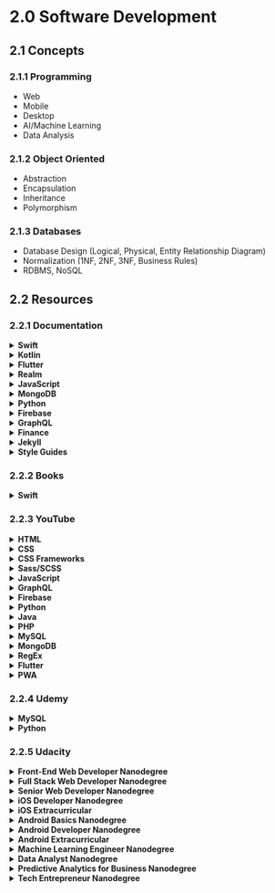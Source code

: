 # 2.0 Software Development

## 2.1 Concepts

### 2.1.1 Programming

- Web
- Mobile
- Desktop
- AI/Machine Learning
- Data Analysis

### 2.1.2 Object Oriented

- Abstraction
- Encapsulation
- Inheritance
- Polymorphism

### 2.1.3 Databases

- Database Design (Logical, Physical, Entity Relationship Diagram)
- Normalization (1NF, 2NF, 3NF, Business Rules)
- RDBMS, NoSQL

## 2.2 Resources

### 2.2.1 Documentation

<details>
  <summary><strong>Swift</strong></summary>

#### iOS

1. [x] [The Swift Programming Language](https://docs.swift.org/swift-book/) ★★★★★
1. [x] [Apple Developer Account Help](https://help.apple.com/developer-account/) ★★★☆☆
1. [x] [Swift API Design Guidelines](https://swift.org/documentation/api-design-guidelines/) ★★★☆☆
1. [x] [Learn Objective-C](http://cocoadevcentral.com/d/learn_objectivec/) ★★★★★
1. [ ] [Markup Formatting Reference](https://developer.apple.com/library/archive/documentation/Xcode/Reference/xcode_markup_formatting_ref/index.html#//apple_ref/doc/uid/TP40016497-CH2-SW1) ☆☆☆☆☆
1. [ ] [Human Interface Guidelines](https://developer.apple.com/design/human-interface-guidelines/ios/overview/themes/) ☆☆☆☆☆

#### Server-Side

- [Perfect.org](https://www.perfect.org/)
- [Vapor.codes](https://vapor.codes/)
- [Kitura.io](https://www.kitura.io/)

</details>

<details>
  <summary><strong>Kotlin</strong></summary>

1. [ ] [Kotlin](https://kotlinlang.org/) ☆☆☆☆☆

- [Android Documentation](https://developer.android.com/guide/components/fundamentals)

</details>


<details>
  <summary><strong>Flutter</strong></summary>

1. [ ] [Flutter](https://flutter.dev/) ☆☆☆☆☆

</details>

<details>
  <summary><strong>Realm</strong></summary>

1. [x] [Realm Database](https://realm.io/docs) ★★★★☆
1. [ ] [Realm Sync](https://docs.realm.io/sync/) ☆☆☆☆☆
</details>

<details>
  <summary><strong>JavaScript</strong></summary>

#### React

1. [ ] [Getting Started with React](https://reactjs.org/docs/getting-started.html) ☆☆☆☆☆

#### Node.js

1. [ ] [Passport.js](http://www.passportjs.org/docs/downloads/html/) ☆☆☆☆☆
1. [ ] [Express.js](https://expressjs.com/) ☆☆☆☆☆

#### Full-Stack

1. [ ] [Socket.io](https://socket.io/docs/) ☆☆☆☆☆
1. [ ] [npm](https://docs.npmjs.com/) ☆☆☆☆☆

#### Desktop
1. [ ] [Electron.js](https://www.electronjs.org/) ☆☆☆☆☆

</details>

<details>
  <summary><strong>MongoDB</strong></summary>

- [MongoDB Guides](https://docs.mongodb.com/guides/)
- [Mongoose](https://mongoosejs.com/docs/guide.html)

</details>

<details>
  <summary><strong>Python</strong></summary>

1. [x] [The Python Tutorial](https://docs.python.org/3/tutorial/) ★★★☆☆
1. [x] [Getting Started with Django](https://docs.djangoproject.com/en/2.2/intro/) ★★★☆☆

</details>

<details>
  <summary><strong>Firebase</strong></summary>

- [Firebase](https://firebase.google.com/)

</details>

<details>
  <summary><strong>GraphQL</strong></summary>

1. [ ] [Introduction to GraphQL](https://graphql.org/learn/) ☆☆☆☆☆

</details>

<details>
  <summary><strong>Finance</strong></summary>

#### Stripe

1. [ ] [Stripe Payment Method Guides](https://stripe.com/payments/payment-methods-guide) ☆☆☆☆☆
- [Stripe API Reference](https://stripe.com/docs/api)

#### Shopify

- [Shopify Documentation](https://shopify.dev/concepts/shopify-introduction)

#### PH

- [GCash](https://www.globelabs.com.ph/docs/)
- [PayMaya](https://developers.paymaya.com/)
- [Coins](https://coins.readme.io/)

</details>

<details>
  <summary><strong>Jekyll</strong></summary>

1. [ ] [Learn Jekyll & CloudCannon](https://learn.cloudcannon.com/) ☆☆☆☆☆

</details>

<details>
  <summary><strong>Style Guides</strong></summary>

- [Google Style Guides](https://google.github.io/styleguide/)

</details>

### 2.2.2 Books

<details>
  <summary><strong>Swift</strong></summary>

1. [x] [The Swift Programming Language](https://www.goodreads.com/book/show/22394477-the-swift-programming-language) ★★★★★

</details>

### 2.2.3 YouTube

<details>
  <summary><strong>HTML</strong></summary>

1. [x] [HTML Tutorials For Beginners - The Net Ninja](https://www.youtube.com/watch?v=Y1BlT4_c_SU&list=PL4cUxeGkcC9ibZ2TSBaGGNrgh4ZgYE6Cc) ★★★★☆
1. [x] [XHTML and CSS Tutorials Playlist - thenewboston](https://www.youtube.com/watch?v=cqszz_OfAFQ&list=PLC1322B5A0180C946) ★★☆☆☆
1. [x] [HTML5 Tutorials Playlist - thenewboston](https://www.youtube.com/watch?v=Y1BlT4_c_SU&list=PL4cUxeGkcC9ibZ2TSBaGGNrgh4ZgYE6Cc) ★★★☆☆
1. [ ] [HTML & CSS Crash Course Tutorial - The Net Ninja](https://www.youtube.com/watch?v=hu-q2zYwEYs&list=PL4cUxeGkcC9ivBf_eKCPIAYXWzLlPAm6G) ☆☆☆☆☆
</details>

<details>
  <summary><strong>CSS</strong></summary>

1. [x] [CSS Tutorials For Beginners - The Net Ninja](https://www.youtube.com/watch?v=I9XRrlOOazo&list=PL4cUxeGkcC9gQeDH6xYhmO-db2mhoTSrT) ★★★★☆
1. [x] [CSS Positioning Tutorials - The Net Ninja](https://www.youtube.com/watch?v=7ZXsPj43heo&list=PL4cUxeGkcC9hudKGi5o5UiWuTAGbxiLTh) ★★★★★
1. [x] [CSS Animation Tutorial - The Net Ninja](https://www.youtube.com/watch?v=jgw82b5Y2MU&list=PL4cUxeGkcC9iGYgmEd2dm3zAKzyCGDtM5) ★★★★☆
1. [x] [CSS Flexbox Tutorial - The Net Ninja](https://www.youtube.com/watch?v=Y8zMYaD1bz0&list=PL4cUxeGkcC9i3FXJSUfmsNOx8E7u6UuhG) ★☆☆☆☆
1. [x] [CSS Grid Tutorial - The Net Ninja](https://www.youtube.com/watch?v=x7tLPhnA06w&list=PL4cUxeGkcC9itC4TxYMzFCfveyutyPOCY) ★☆☆☆☆
1. [ ] [CSS Tips & Tricks - The Net Ninja](https://www.youtube.com/watch?v=B9OZkATMbag&list=PL4cUxeGkcC9htzG9o-QzCTsGMbmfuF4kk) ☆☆☆☆☆
1. [ ] [CSS Variables Tutorial - The Net Ninja](https://www.youtube.com/watch?v=8Yum7EQgadM&list=PL4cUxeGkcC9ii5PB2UMyYH7QFZWfGnVgZ) ☆☆☆☆☆
1. [ ] [Mobile-First Responsive Build (with CSS Grid) - The Net Ninja](https://www.youtube.com/watch?v=PM3XW_1RAIs&list=PL4cUxeGkcC9hH1tAjyUPZPjbj-7s200a4) ☆☆☆☆☆

</details>

<details>
  <summary><strong>CSS Frameworks</strong></summary>

1. [ ] [Tailwind CSS Tutorial - The Net Ninja](https://www.youtube.com/watch?v=bxmDnn7lrnk&list=PL4cUxeGkcC9gpXORlEHjc5bgnIi5HEGhw) ☆☆☆☆☆
</details>

<details>
  <summary><strong>Sass/SCSS</strong></summary>

1. [x] [SASS Tutorial - The Net Ninja](https://www.youtube.com/watch?v=St5B7hnMLjg&list=PL4cUxeGkcC9iEwigam3gTjU_7IA3W2WZA) ★★★★☆

</details>

<details>
  <summary><strong>JavaScript</strong></summary>

#### Vanilla

1. [x] [JavaScript Tutorials Playlist - thenewboston](https://www.youtube.com/watch?v=yQaAGmHNn9s&list=PL46F0A159EC02DF82) ★★★★★
1. [x] [AJAX Tutorials Playlist - thenewboston](https://www.youtube.com/watch?v=tp3Gw-oWs2k&list=PL6gx4Cwl9DGDiJSXfsJTASx9eMq_HlenQ) ★★☆☆☆
1. [ ] [JavaScript ES6 Tutorials - The Net Ninja](https://www.youtube.com/watch?v=0Mp2kwE8xY0&list=PL4cUxeGkcC9gKfw25slm4CUDUcM_sXdml) ☆☆☆☆☆
1. [ ] [JavaScript Tips & Tricks - The Net Ninja](https://www.youtube.com/watch?v=ANDyf6VEYHE&list=PL4cUxeGkcC9gdqHxcUgGhl_cV6xET1_0N) ☆☆☆☆☆
1. [ ] [Asynchronous JavaScript Tutorial - The Net Ninja](https://www.youtube.com/watch?v=YxWMxJONp7E&list=PL4cUxeGkcC9jAhrjtZ9U93UMIhnCc44MH) ☆☆☆☆☆
1. [ ] [JavaScript DOM Tutorial - The Net Ninja](https://www.youtube.com/watch?v=FIORjGvT0kk&list=PL4cUxeGkcC9gfoKa5la9dsdCNpuey2s-V) ☆☆☆☆☆
1. [ ] [JavaScript Tutorials for Beginners - The Net Ninja](https://www.youtube.com/watch?v=qoSksQ4s_hg&list=PL4cUxeGkcC9i9Ae2D9Ee1RvylH38dKuET) ☆☆☆☆☆

#### React

1. [ ] [React, Redux & Firebase App Tutorial - The Net Ninja](https://www.youtube.com/watch?v=Oi4v5uxTY5o&list=PL4cUxeGkcC9iWstfXntcj8f-dFZ4UtlN3) ☆☆☆☆☆
1. [ ] [React Context & Hooks Tutorial - The Net Ninja](https://www.youtube.com/watch?v=6RhOzQciVwI&list=PL4cUxeGkcC9hNokByJilPg5g9m2APUePI) ☆☆☆☆☆
1. [ ] [Framer Motion (for React) Tutorial - The Net Ninja](https://www.youtube.com/watch?v=2V1WK-3HQNk&list=PL4cUxeGkcC9iHDnQfTHEVVceOEBsOf07i) ☆☆☆☆☆
1. [ ] [React Query Tutorial - The Net Ninja](https://www.youtube.com/watch?v=x1rQ61otgtU&list=PL4cUxeGkcC9jpi7Ptjl5b50p9gLjOFani) ☆☆☆☆☆
1. [ ] [React Native Tutorial for Beginners - The Net Ninja](https://www.youtube.com/watch?v=ur6I5m2nTvk&list=PL4cUxeGkcC9ixPU-QkScoRBVxtPPzVjrQ) ☆☆☆☆☆

#### jQuery

1. [ ] [jQuery Tutorials for Beginners - The Net Ninja](https://www.youtube.com/watch?v=jVe1GBCqFIE&list=PL4cUxeGkcC9hNUJ0j6ccnOAcJIPoTRpO4) ☆☆☆☆☆

#### Node.js

1. [x] [Node JS Tutorial for Beginners - The Net Ninja](https://www.youtube.com/watch?v=w-7RQ46RgxU&list=PL4cUxeGkcC9gcy9lrvMJ75z9maRw4byYp) ★★★★★
1. [x] [REST API Tutorials (Node, Express & Mongo) - The Net Ninja](https://www.youtube.com/watch?v=BRdcRFvuqsE&list=PL4cUxeGkcC9jBcybHMTIia56aV21o2cZ8) ★★★★★
1. [ ] [Node.js Crash Course Tutorial - The Net Ninja](https://www.youtube.com/watch?v=zb3Qk8SG5Ms&list=PL4cUxeGkcC9jsz4LDYc6kv3ymONOKxwBU) ☆☆☆☆☆
1. [ ] [Node.js & Express From Scratch - Traversy Media](https://www.youtube.com/watch?v=k_0ZzvHbNBQ&list=PLillGF-RfqbYRpji8t4SxUkMxfowG4Kqp) ☆☆☆☆☆
1. [ ] [OAuth Login (Passport.js) Tutorial - The Net Ninja](https://www.youtube.com/watch?v=sakQbeRjgwg&list=PL4cUxeGkcC9jdm7QX143aMLAqyM-jTZ2x) ☆☆☆☆☆

#### Deno

1. [ ] [Deno Jump-start Tutorial - The Net Ninja](https://www.youtube.com/watch?v=2iLeRzHvc10&list=PL4cUxeGkcC9gnaJdxuGvEGYQ9iHb8mxsh) ☆☆☆☆☆
1. [ ] [Deno WebSockets Tutorial - The Net Ninja](https://www.youtube.com/watch?v=CLLtnaOGIqo&list=PL4cUxeGkcC9gie1HrzOlzGZdEHLKhwNJE) ☆☆☆☆☆

#### Full-Stack

1. [x] [MEAN Stack Front To Back - Traversy Media](https://www.youtube.com/watch?v=uONz0lEWft0&list=PLillGF-RfqbZMNtaOXJQiDebNXjVapWPZ) ★★★★★
1. [x] [WebSockets Tutorial (Node & Socket.io Chat App) - The Net Ninja](https://www.youtube.com/watch?v=vQjiN8Qgs3c&list=PL4cUxeGkcC9i4V-_ZVwLmOusj8YAUhj_9) ★★★★☆
1. [ ] [Learn The MERN Stack - Traversy Media](https://www.youtube.com/watch?v=PBTYxXADG_k&list=PLillGF-RfqbbiTGgA77tGO426V3hRF9iE) ☆☆☆☆☆
1. [ ] [Modern JavaScript Tutorial - The Net Ninja](https://www.youtube.com/watch?v=iWOYAxlnaww&list=PL4cUxeGkcC9haFPT7J25Q9GRB_ZkFrQAc) ☆☆☆☆☆

#### TypeScript

1. [ ] [Webpack & TypeScript Setup - The Net Ninja](https://www.youtube.com/watch?v=sOUhEJeJ-kI&list=PL4cUxeGkcC9hOkGbwzgYFmaxB0WiduYJC) ☆☆☆☆☆
1. [ ] [TypeScript Tutorial - The Net Ninja](https://www.youtube.com/watch?v=2pZmKW9-I_k&list=PL4cUxeGkcC9gUgr39Q_yD6v-bSyMwKPUI) ☆☆☆☆☆

#### Svelte

1. [ ] [Svelte Tutorial for Beginners - The Net Ninja](https://www.youtube.com/watch?v=zojEMeQGGHs&list=PL4cUxeGkcC9hlbrVO_2QFVqVPhlZmz7tO) ☆☆☆☆☆

</details>

<details>
  <summary><strong>GraphQL</strong></summary>

1. [ ] [GraphQL Tutorial - The Net Ninja](https://www.youtube.com/watch?v=Y0lDGjwRYKw&list=PL4cUxeGkcC9iK6Qhn-QLcXCXPQUov1U7f) ☆☆☆☆☆

</details>

<details>
  <summary><strong>Firebase</strong></summary>

1. [ ] [Firebase Firestore Tutorial - The Net Ninja](https://www.youtube.com/watch?v=4d-gIPGzmK4&list=PL4cUxeGkcC9itfjle0ji1xOZ2cjRGY_WB) ☆☆☆☆☆
1. [ ] [Firebase Auth Tutorial - The Net Ninja](https://www.youtube.com/watch?v=aN1LnNq4z54&list=PL4cUxeGkcC9jUPIes_B8vRjn1_GaplOPQ) ☆☆☆☆☆
1. [ ] [Firebase Hosting Tutorial - The Net Ninja](https://www.youtube.com/watch?v=mmmaeHBCTOw&list=PL4cUxeGkcC9he0kHAyiyr3dDO2xw0NWoP) ☆☆☆☆☆
1. [ ] [Firebase Functions - The Net Ninja](https://www.youtube.com/watch?v=udHm7I_OvJs&list=PL4cUxeGkcC9i_aLkr62adUTJi53y7OjOf) ☆☆☆☆☆

</details>

<details>
  <summary><strong>Python</strong></summary>

1. [x] [Python 3 Tutorial for Beginners - The Net Ninja](https://www.youtube.com/watch?v=Ozrduu2W9B8&list=PL4cUxeGkcC9idu6GZ8EU_5B6WpKTdYZbK) ★★★★★
1. [x] [Django Tutorial (Create a Blog) - The Net Ninja](https://www.youtube.com/watch?v=n-FTlQ7Djqc&list=PL4cUxeGkcC9ib4HsrXEYpQnTOTZE1x0uc) ★★★★★
1. [x] [Python Django Crash Course - Traversy Media](https://www.youtube.com/watch?v=D6esTdOLXh4) ★★★★☆
1. [x] [Django Tutorials for Beginners - thenewboston](https://www.youtube.com/watch?v=qgGIqRFvFFk&list=PL6gx4Cwl9DGBlmzzFcLgDhKTTfNLfX1IK) ★★★☆☆
1. [ ] [Full Stack React & Django - Traversy Media](https://www.youtube.com/watch?v=Uyei2iDA4Hs&list=PLillGF-RfqbbRA-CIUxlxkUpbq0IFkX60) ☆☆☆☆☆
1. [ ] [Python 3.4 Programming Tutorials - thenewboston](https://www.youtube.com/watch?v=HBxCHonP6Ro&list=PL6gx4Cwl9DGAcbMi1sH6oAMk4JHw91mC_) ☆☆☆☆☆

</details>

<details>
  <summary><strong>Java</strong></summary>

1. [x] [Java (Beginner) Programming Tutorials - thenewboston](https://www.youtube.com/watch?v=Hl-zzrqQoSE&list=PLFE2CE09D83EE3E28) ★★★★★
1. [x] [Java (Intermediate) Tutorials - thenewboston](https://www.youtube.com/watch?v=vW53w7me4AE&list=PL27BCE863B6A864E3) ★★☆☆☆
1. [ ] [JavaFX Java GUI Design Tutorials - thenewboston](https://www.youtube.com/watch?v=FLkOX4Eez6o&list=PL6gx4Cwl9DGBzfXLWLSYVy8EbTdpGbUIG) ☆☆☆☆☆


</details>

<details>
  <summary><strong>PHP</strong></summary>

1. [ ] [Wordpress Theme Development - Traversy Media](https://www.youtube.com/watch?v=2Zt8va_6HRk&list=PLillGF-RfqbaKe3TWtwDW8vYV2MHIFPEi) ☆☆☆☆☆

</details>

<details>
  <summary><strong>MySQL</strong></summary>

1. [x] [MySQL Database Tutorial - thenewboston](https://www.youtube.com/watch?v=KgiCxe-ZW8o&list=PL32BC9C878BA72085) ★★★★☆
1. [x] [MySQL - Caleb Curry](https://www.youtube.com/watch?v=UGu9unCW4PA&list=PL_c9BZzLwBRKn20DFbNeLAAbw4ZMTlZPH&index=1) ★☆☆☆☆

</details>

<details>
  <summary><strong>MongoDB</strong></summary>

1. [x] [MongoDB Tutorial For Begineers - The Net Ninja](https://www.youtube.com/watch?v=9OPP_1eAENg&list=PL4cUxeGkcC9jpvoYriLI0bY8DOgWZfi6u) ★★★★☆

</details>

<details>
  <summary><strong>RegEx</strong></summary>

1. [ ] [Regular Expressions (RegEx) Tutorial - The Net Ninja](https://www.youtube.com/watch?v=r6I-Ahc0HB4&list=PL4cUxeGkcC9g6m_6Sld9Q4jzqdqHd2HiD) ☆☆☆☆☆

</details>

<details>
  <summary><strong>Flutter</strong></summary>

1. [ ] [Flutter Tutorial for Beginners - The Net Ninja](https://www.youtube.com/watch?v=1ukSR1GRtMU&list=PL4cUxeGkcC9jLYyp2Aoh6hcWuxFDX6PBJ) ☆☆☆☆☆
1. [ ] [Flutter & Firebase App Build - The Net Ninja](https://www.youtube.com/watch?v=sfA3NWDBPZ4&list=PL4cUxeGkcC9j--TKIdkb3ISfRbJeJYQwC) ☆☆☆☆☆

</details>

<details>
  <summary><strong>PWA</strong></summary>

1. [ ] [PWA Tutorial for Beginners - The Net Ninja](https://www.youtube.com/watch?v=4XT23X0Fjfk&list=PL4cUxeGkcC9gTxqJBcDmoi5Q2pzDusSL7) ☆☆☆☆☆

</details>

### 2.2.4 Udemy

<details>
  <summary><strong>MySQL</strong></summary>

1. [x] [Database Design - Caleb Curry](https://www.udemy.com/database-design/) ★★★★☆
1. [x] [Database Design and MySQL - Caleb Curry](https://www.udemy.com/calebthevideomaker2-database-and-mysql-classes) ★☆☆☆☆

</details>

<details>
  <summary><strong>Python</strong></summary>

1. [ ] [Python Django Dev To Deployment - Traversy Media](https://www.udemy.com/python-django-dev-to-deployment) ☆☆☆☆☆

</details>

### 2.2.5 Udacity

<details>
  <summary><strong>Front-End Web Developer Nanodegree</strong></summary>

1. [ ] [Intro to HTML and CSS](https://www.udacity.com/course/intro-to-html-and-css--ud304) ☆☆☆☆☆
1. [ ] [Responsive Web Design Fundamentals](https://www.udacity.com/course/responsive-web-design-fundamentals--ud893) ☆☆☆☆☆
1. [ ] [Responsive Images](https://www.udacity.com/course/responsive-images--ud882) ☆☆☆☆☆
1. [ ] [JavaScript Basics](https://www.udacity.com/course/javascript-basics--ud804) ☆☆☆☆☆
1. [ ] [Intro to jQuery](https://www.udacity.com/course/intro-to-jquery--ud245) ☆☆☆☆☆
1. [ ] [Object-Oriented JavaScript](https://www.udacity.com/course/object-oriented-javascript--ud015) ☆☆☆☆☆
1. [ ] [HTML5 Canvas](https://www.udacity.com/course/html5-canvas--ud292) ☆☆☆☆☆
1. [ ] [Website Performance Optimization](https://www.udacity.com/course/website-performance-optimization--ud884) ☆☆☆☆☆
1. [ ] [Browser Rendering Optimization](https://www.udacity.com/course/browser-rendering-optimization--ud860) ☆☆☆☆☆
1. [ ] [Intro to AJAX](https://www.udacity.com/course/intro-to-ajax--ud110) ☆☆☆☆☆
1. [ ] [JavaScript Design Patterns](https://www.udacity.com/course/javascript-design-patterns--ud989) ☆☆☆☆☆
1. [ ] [JavaScript Testing](https://www.udacity.com/course/javascript-testing--ud549) ☆☆☆☆☆

</details>

<details>
  <summary><strong>Full Stack Web Developer Nanodegree</strong></summary>

#### Part 1: Developer Tools

1. [ ] [Shell Workshop](https://www.udacity.com/course/shell-workshop--ud206) ☆☆☆☆☆
1. [ ] [Version Control with Git](https://www.udacity.com/course/version-control-with-git--ud123) ☆☆☆☆☆
1. [ ] [How to Use Git and GitHub](https://www.udacity.com/course/how-to-use-git-and-github--ud775) ☆☆☆☆☆
1. [ ] [GitHub and Collaboration](https://www.udacity.com/course/github-collaboration--ud456) ☆☆☆☆☆
1. [ ] [HTTP & Web Servers](https://www.udacity.com/course/http-web-servers--ud303) ☆☆☆☆☆
1. [ ] [Networking For Developers](https://www.udacity.com/course/networking-for-web-developers--ud256) ☆☆☆☆☆

#### Part 2: Databases with SQL & Python

1. [ ] [Intro to Relational Databases](https://www.udacity.com/course/intro-to-relational-databases--ud197) ☆☆☆☆☆

#### Part 3: Servers, Authorization, and CRUD

1. [ ] [Full Stack Foundations](https://www.udacity.com/course/full-stack-foundations--ud088) ☆☆☆☆☆
1. [ ] [Authentication & Authorization: OAuth](https://www.udacity.com/course/authentication-authorization-oauth--ud330) ☆☆☆☆☆
1. [ ] [Designing RESTful APIs](https://www.udacity.com/course/designing-restful-apis--ud388) ☆☆☆☆☆

#### Part 4: Deploying to Linux Servers

1. [ ] [Configuring Linux Web Servers](https://www.udacity.com/course/configuring-linux-web-servers--ud299) ☆☆☆☆☆

#### Part 5: Extra

1. [ ] [Web Accessibility](https://www.udacity.com/course/web-accessibility--ud891) ☆☆☆☆☆
1. [ ] [JavaScript Design Patterns](https://www.udacity.com/course/javascript-design-patterns--ud989) ☆☆☆☆☆
1. [ ] [Programming Foundations with Python](https://www.udacity.com/course/programming-foundations-with-python--ud036) ☆☆☆☆☆
1. [ ] [Intro to HTML and CSS](https://www.udacity.com/course/intro-to-html-and-css--ud304) ☆☆☆☆☆
1. [ ] [Responsive Web Design Fundamentals](https://www.udacity.com/course/responsive-web-design-fundamentals--ud893) ☆☆☆☆☆
1. [ ] [Responsive Images](https://www.udacity.com/course/responsive-images--ud882) ☆☆☆☆☆
1. [ ] [Intro to Backend](https://www.udacity.com/course/intro-to-backend--ud171) ☆☆☆☆☆
1. [ ] [Developing Scalable Apps in Python](https://www.udacity.com/course/developing-scalable-apps-in-python--ud858) ☆☆☆☆☆
1. [ ] [Linux Command Line Basics](https://www.udacity.com/course/linux-command-line-basics--ud595) ☆☆☆☆☆

</details>

<details>
  <summary><strong>Senior Web Developer Nanodegree</strong></summary>

1. [ ] [Building High Conversion Web Forms](https://www.udacity.com/course/building-high-conversion-web-forms--ud890) ☆☆☆☆☆
1. [ ] [Web Tooling & Automation](https://www.udacity.com/course/web-tooling-automation--ud892) ☆☆☆☆☆
1. [ ] [JavaScript Promises](https://www.udacity.com/course/javascript-promises--ud898) ☆☆☆☆☆
1. [ ] [Offline Web Applications](https://www.udacity.com/course/offline-web-applications--ud899) ☆☆☆☆☆
1. [ ] [Web Accessibility](https://www.udacity.com/course/web-accessibility--ud891) ☆☆☆☆☆
1. [ ] [Front-End Frameworks](https://www.udacity.com/course/front-end-frameworks--ud894) ☆☆☆☆☆
1. [ ] [Client-Server Communications](https://www.udacity.com/course/client-server-communication--ud897) ☆☆☆☆☆

</details>

<details>
  <summary><strong>iOS Developer Nanodegree</strong></summary>

1. [x] [Learn Swift Programming Syntax](https://www.udacity.com/course/learn-swift-programming-syntax--ud902) ★★★★☆
1. [x] [Intro to iOS App Development with Swift](https://www.udacity.com/course/intro-to-ios-app-development-with-swift--ud585) ★★★★★
1. [x] [UIKit Fundamentals](https://www.udacity.com/course/uikit-fundamentals--ud788) ★★★★★
1. [x] [iOS Networking with Swift](https://www.udacity.com/course/ios-networking-with-swift--ud421) ★★★☆☆
1. [x] [Grand Central Dispatch (GCD)](https://www.udacity.com/course/grand-central-dispatch-gcd--ud576) ★★★☆☆
1. [x] [iOS Persistence and Core Data](https://www.udacity.com/course/ios-persistence-and-core-data--ud325) ★★★☆☆

</details>

<details>
  <summary><strong>iOS Extracurricular</strong></summary>

1. [x] [How to Make an iOS App](https://www.udacity.com/course/how-to-make-an-ios-app--ud607) ★★★☆☆
1. [x] [Objective-C for Swift Developers](https://www.udacity.com/course/objective-c-for-swift-developers--ud1009) ★★★★★
1. [x] [Swift for Beginners](https://www.udacity.com/course/swift-for-beginners--ud1022) ★★★☆☆
1. [x] [Swift for Developers](https://www.udacity.com/course/swift-for-developers--ud1025) ★★★★☆
1. [x] [AutoLayout](https://www.udacity.com/course/auto-layout--ud1026) ★★★★☆
1. [x] [Firebase in a Weekend: iOS](https://www.udacity.com/course/firebase-in-a-weekend-by-google-ios--ud0351) ★★★★☆
1. [x] [Firebase Analytics: iOS](https://www.udacity.com/course/firebase-analytics-ios--ud353) ★★★★☆
1. [ ] [Mobile Design Patterns for iOS](https://www.udacity.com/course/ios-design-patterns--ud1029) ☆☆☆☆☆
1. [ ] [Building iOS Interfaces](https://www.udacity.com/course/building-ios-interfaces--ud1027) ☆☆☆☆☆
1. [ ] [Data Structures & Algorithms in Swift](https://www.udacity.com/course/data-structures-and-algorithms-in-swift--ud1011) ☆☆☆☆☆
1. [ ] [Xcode Debugging](https://www.udacity.com/course/xcode-debugging--ud774) ☆☆☆☆☆
1. [ ] [Server-Side Swift](https://www.udacity.com/course/server-side-swift--ud1031) ☆☆☆☆☆
1. [ ] [Mobile Design and Usability for iOS](https://www.udacity.com/course/mobile-design-and-usability-for-ios--ud1034) ☆☆☆☆☆

</details>

<details>
  <summary><strong>Android Basics Nanodegree</strong></summary>

1. [x] [Android Basics: User Interface](https://www.udacity.com/course/android-basics-user-interface--ud834) ★★★☆☆
1. [x] [Android Basics: User Input](https://www.udacity.com/course/android-basics-user-input--ud836) ★★★☆☆
1. [ ] [Android Basics: Multi-Screen Apps](https://www.udacity.com/course/android-basics-multiscreen-apps--ud839) ☆☆☆☆☆
1. [ ] [Android Basics: Networking](https://www.udacity.com/course/android-basics-networking--ud843) ☆☆☆☆☆
1. [ ] [Android Basics: Data Storage](https://www.udacity.com/course/android-basics-data-storage--ud845) ☆☆☆☆☆

</details>

<details>
  <summary><strong>Android Developer Nanodegree</strong></summary>

1. [ ] [Developing Android Apps](https://www.udacity.com/course/developing-android-apps--ud853ar) ☆☆☆☆☆
1. [ ] [Advanced Android App Development](https://www.udacity.com/course/advanced-android-app-development--ud855) ☆☆☆☆☆
1. [ ] [Gradle for Android and Java](https://www.udacity.com/course/gradle-for-android-and-java--ud867) ☆☆☆☆☆
1. [ ] [Material Design for Android Developers](https://www.udacity.com/course/material-design-for-android-developers--ud862) ☆☆☆☆☆
1. [ ] [Android Wear Development](https://www.udacity.com/course/android-wear-development--ud875A) ☆☆☆☆☆

</details>

<details>
  <summary><strong>Android Extracurricular</strong></summary>

1. [ ] [Android TV and Google Cast Development](https://www.udacity.com/course/android-tv-and-google-cast-development--ud875B) ☆☆☆☆☆
1. [ ] [Firebase in a Weekend: Android](https://www.udacity.com/course/firebase-in-a-weekend-by-google-android--ud0352) ☆☆☆☆☆
1. [ ] [Firebase Analytics: Android](https://www.udacity.com/course/firebase-analytics-android--ud354) ☆☆☆☆☆

</details>

<details>
  <summary><strong>Machine Learning Engineer Nanodegree</strong></summary>

1. [ ] [Intro to Descriptive Statistics](https://www.udacity.com/course/intro-to-descriptive-statistics--ud827) ☆☆☆☆☆
1. [ ] [Intro to Data Science](https://www.udacity.com/course/intro-to-data-science--ud359) ☆☆☆☆☆
1. [ ] [Intro to Artificial Intelligence](https://www.udacity.com/course/intro-to-artificial-intelligence--cs271) ☆☆☆☆☆
1. [ ] [Reinforcement Learning](https://www.udacity.com/course/reinforcement-learning--ud600) ☆☆☆☆☆
1. [ ] [Deep Learning](https://www.udacity.com/course/deep-learning--ud730)
1. [ ] [Artificial Intelligence for Robotics](https://www.udacity.com/course/artificial-intelligence-for-robotics--cs373) ☆☆☆☆☆
1. [ ] [Machine Learning for Trading](https://www.udacity.com/course/machine-learning-for-trading--ud501) ☆☆☆☆☆

</details>

<details>
  <summary><strong>Data Analyst Nanodegree</strong></summary>

1. [ ] [Introduction to Python Programming](https://www.udacity.com/course/introduction-to-python--ud1110) ☆☆☆☆☆
1. [ ] [Intro to Descriptive Statistics](https://www.udacity.com/course/intro-to-descriptive-statistics--ud827) ☆☆☆☆☆
1. [ ] [Intro to Inferential Statistics](https://www.udacity.com/course/intro-to-inferential-statistics--ud201) ☆☆☆☆☆
1. [ ] [Intro to Data Analysis](https://www.udacity.com/course/intro-to-data-analysis--ud170) ☆☆☆☆☆
1. [ ] [Data Wrangling with MongoDB](https://www.udacity.com/course/data-wrangling-with-mongodb--ud032) ☆☆☆☆☆
1. [ ] [Data Analysis with R](https://www.udacity.com/course/data-analysis-with-r--ud651) ☆☆☆☆☆
1. [ ] [Intro to Machine Learning](https://www.udacity.com/course/intro-to-machine-learning--ud120) ☆☆☆☆☆
1. [ ] [Data Visualization and D3.js](https://www.udacity.com/course/data-visualization-and-d3js--ud507) ☆☆☆☆☆
1. [ ] [A/B Testing](https://www.udacity.com/course/ab-testing--ud257) ☆☆☆☆☆

</details>

<details>
  <summary><strong>Predictive Analytics for Business Nanodegree</strong></summary>

1. [ ] [Problem Solving with Advanced Analytics](https://www.udacity.com/course/problem-solving-with-advanced-analytics--ud976) ☆☆☆☆☆
1. [ ] [Creating an Analytical Dataset](https://www.udacity.com/course/creating-an-analytical-dataset--ud977) ☆☆☆☆☆
1. [ ] [Classification Models](https://www.udacity.com/course/classification-models--ud978) ☆☆☆☆☆
1. [ ] [Data Visualization in Tableau](https://www.udacity.com/course/data-visualization-in-tableau--ud1006) ☆☆☆☆☆
1. [ ] [A/B Testing for Business Analysts](https://www.udacity.com/course/ab-testing--ud979) ☆☆☆☆☆
1. [ ] [Time Series Forecasting](https://www.udacity.com/course/time-series-forecasting--ud980) ☆☆☆☆☆
1. [ ] [Segmentation and Clustering](https://www.udacity.com/course/segmentation-and-clustering--ud981) ☆☆☆☆☆

</details>

<details>
  <summary><strong>Tech Entrepreneur Nanodegree</strong></summary>

1. [ ] [Product Design](https://www.udacity.com/course/product-design--ud509) ☆☆☆☆☆
1. [ ] [App Monetization](https://www.udacity.com/course/app-monetization--ud518) ☆☆☆☆☆
1. [ ] [Rapid Prototyping](https://www.udacity.com/course/rapid-prototyping--ud723) ☆☆☆☆☆
1. [ ] [App Marketing](https://www.udacity.com/course/app-marketing--ud719) ☆☆☆☆☆
1. [ ] [Get Your Startup Started](https://www.udacity.com/course/get-your-startup-started--ud806) ☆☆☆☆☆

</details>
